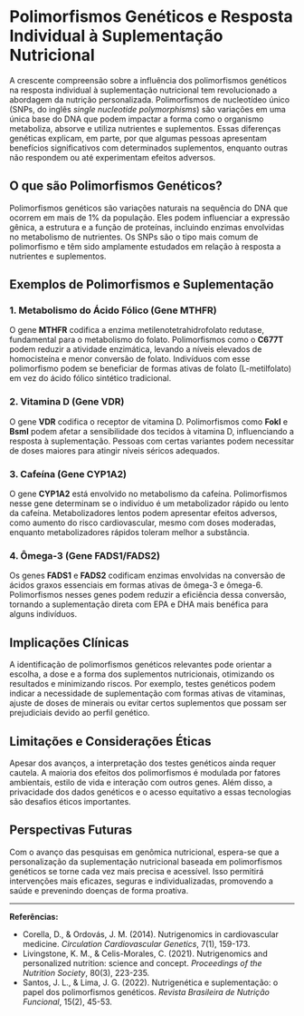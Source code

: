 
# Polimorfismos Genéticos e Resposta Individual à Suplementação Nutricional

A crescente compreensão sobre a influência dos polimorfismos genéticos na resposta individual à suplementação nutricional tem revolucionado a abordagem da nutrição personalizada. Polimorfismos de nucleotídeo único (SNPs, do inglês *single nucleotide polymorphisms*) são variações em uma única base do DNA que podem impactar a forma como o organismo metaboliza, absorve e utiliza nutrientes e suplementos. Essas diferenças genéticas explicam, em parte, por que algumas pessoas apresentam benefícios significativos com determinados suplementos, enquanto outras não respondem ou até experimentam efeitos adversos.

## O que são Polimorfismos Genéticos?

Polimorfismos genéticos são variações naturais na sequência do DNA que ocorrem em mais de 1% da população. Eles podem influenciar a expressão gênica, a estrutura e a função de proteínas, incluindo enzimas envolvidas no metabolismo de nutrientes. Os SNPs são o tipo mais comum de polimorfismo e têm sido amplamente estudados em relação à resposta a nutrientes e suplementos.

## Exemplos de Polimorfismos e Suplementação

### 1. **Metabolismo do Ácido Fólico (Gene MTHFR)**

O gene **MTHFR** codifica a enzima metilenotetrahidrofolato redutase, fundamental para o metabolismo do folato. Polimorfismos como o **C677T** podem reduzir a atividade enzimática, levando a níveis elevados de homocisteína e menor conversão de folato. Indivíduos com esse polimorfismo podem se beneficiar de formas ativas de folato (L-metilfolato) em vez do ácido fólico sintético tradicional.

### 2. **Vitamina D (Gene VDR)**

O gene **VDR** codifica o receptor de vitamina D. Polimorfismos como **FokI** e **BsmI** podem afetar a sensibilidade dos tecidos à vitamina D, influenciando a resposta à suplementação. Pessoas com certas variantes podem necessitar de doses maiores para atingir níveis séricos adequados.

### 3. **Cafeína (Gene CYP1A2)**

O gene **CYP1A2** está envolvido no metabolismo da cafeína. Polimorfismos nesse gene determinam se o indivíduo é um metabolizador rápido ou lento da cafeína. Metabolizadores lentos podem apresentar efeitos adversos, como aumento do risco cardiovascular, mesmo com doses moderadas, enquanto metabolizadores rápidos toleram melhor a substância.

### 4. **Ômega-3 (Gene FADS1/FADS2)**

Os genes **FADS1** e **FADS2** codificam enzimas envolvidas na conversão de ácidos graxos essenciais em formas ativas de ômega-3 e ômega-6. Polimorfismos nesses genes podem reduzir a eficiência dessa conversão, tornando a suplementação direta com EPA e DHA mais benéfica para alguns indivíduos.

## Implicações Clínicas

A identificação de polimorfismos genéticos relevantes pode orientar a escolha, a dose e a forma dos suplementos nutricionais, otimizando os resultados e minimizando riscos. Por exemplo, testes genéticos podem indicar a necessidade de suplementação com formas ativas de vitaminas, ajuste de doses de minerais ou evitar certos suplementos que possam ser prejudiciais devido ao perfil genético.

## Limitações e Considerações Éticas

Apesar dos avanços, a interpretação dos testes genéticos ainda requer cautela. A maioria dos efeitos dos polimorfismos é modulada por fatores ambientais, estilo de vida e interação com outros genes. Além disso, a privacidade dos dados genéticos e o acesso equitativo a essas tecnologias são desafios éticos importantes.

## Perspectivas Futuras

Com o avanço das pesquisas em genômica nutricional, espera-se que a personalização da suplementação nutricional baseada em polimorfismos genéticos se torne cada vez mais precisa e acessível. Isso permitirá intervenções mais eficazes, seguras e individualizadas, promovendo a saúde e prevenindo doenças de forma proativa.

---

**Referências:**

- Corella, D., & Ordovás, J. M. (2014). Nutrigenomics in cardiovascular medicine. *Circulation Cardiovascular Genetics*, 7(1), 159-173.
- Livingstone, K. M., & Celis-Morales, C. (2021). Nutrigenomics and personalized nutrition: science and concept. *Proceedings of the Nutrition Society*, 80(3), 223-235.
- Santos, J. L., & Lima, J. G. (2022). Nutrigenética e suplementação: o papel dos polimorfismos genéticos. *Revista Brasileira de Nutrição Funcional*, 15(2), 45-53.

```
